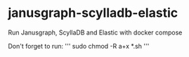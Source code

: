 # janusgraph-scylladb-elastic
Run Janusgraph, ScyllaDB and Elastic with docker compose

Don't forget to run: 
'''
sudo chmod -R a+x *.sh
'''
